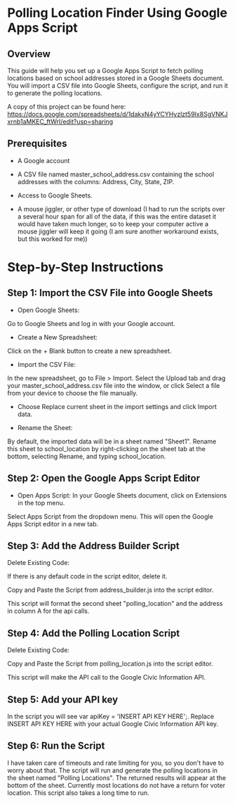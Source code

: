 # Polling Location Finder Using Google Apps Script

## Overview
This guide will help you set up a Google Apps Script to fetch polling locations based on school addresses stored in a Google Sheets document. You will import a CSV file into Google Sheets, configure the script, and run it to generate the polling locations.

A copy of this project can be found here: https://docs.google.com/spreadsheets/d/1dakxN4yYCYHyzlzt59Ix8SgVNKJxrnb1aMKEC_ftWrI/edit?usp=sharing

## Prerequisites
- A Google account

- A CSV file named master_school_address.csv containing the school addresses with the columns: Address, City, State, ZIP.

- Access to Google Sheets.

- A mouse jiggler, or other type of download (I had to run the scripts over a several hour span for all of the data, if this was the entire dataset it would have taken much longer, so to keep your computer active a mouse jiggler will keep it going (I am sure another workaround exists, but this worked for me))

# Step-by-Step Instructions

## Step 1: Import the CSV File into Google Sheets

- Open Google Sheets:

Go to Google Sheets and log in with your Google account.

- Create a New Spreadsheet:

Click on the + Blank button to create a new spreadsheet.

- Import the CSV File:

In the new spreadsheet, go to File > Import.
Select the Upload tab and drag your master_school_address.csv file into the window, or click Select a file from your device to choose the file manually.

- Choose Replace current sheet in the import settings and click Import data.

- Rename the Sheet:

By default, the imported data will be in a sheet named "Sheet1". Rename this sheet to school_location by right-clicking on the sheet tab at the bottom, selecting Rename, and typing school_location.

## Step 2: Open the Google Apps Script Editor

- Open Apps Script:
In your Google Sheets document, click on Extensions in the top menu.

Select Apps Script from the dropdown menu. This will open the Google Apps Script editor in a new tab.

## Step 3: Add the Address Builder Script
Delete Existing Code:

If there is any default code in the script editor, delete it.

Copy and Paste the Script from address_builder.js into the script editor.

This script will format the second sheet "polling_location" and the address in column A for the api calls.

## Step 4: Add the Polling Location Script
Delete Existing Code:

Copy and Paste the Script from polling_location.js into the script editor.

This script will make the API call to the Google Civic Information API.

## Step 5: Add your API key
In the script you will see var apiKey = 'INSERT API KEY HERE';. Replace INSERT API KEY HERE with your actual Google Civic Information API key.

## Step 6: Run the Script
I have taken care of timeouts and rate limiting for you, so you don't have to worry about that. The script will run and generate the polling locations in the sheet named "Polling Locations". The returned results will appear at the bottom of the sheet. Currently most locations do not have a return for voter location. This script also takes a long time to run.